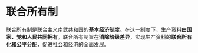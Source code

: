 # 联合所有制

联合所有制是联合主义南武共和国的**基本经济制度**。在这一制度下，生产资料**由国家、党和人民共同拥有**。联合所有制旨在**消除阶级差异**，实现生产资料的**联合所有化和公平分配**，促进社会和经济的全面发展。